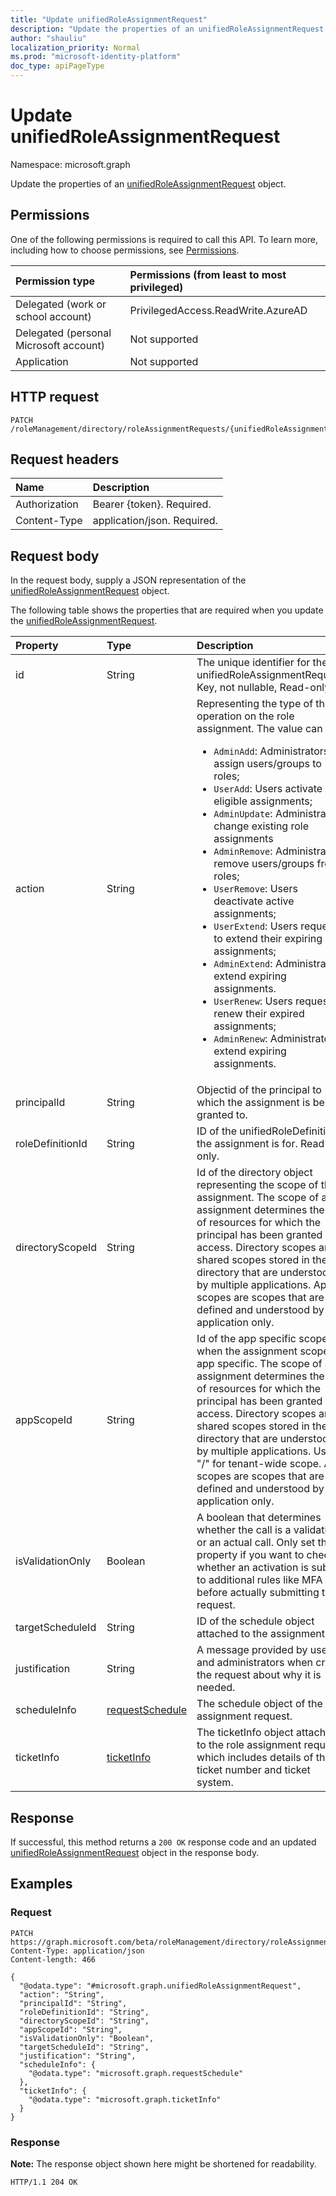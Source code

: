 ```yaml
---
title: "Update unifiedRoleAssignmentRequest"
description: "Update the properties of an unifiedRoleAssignmentRequest object."
author: "shauliu"
localization_priority: Normal
ms.prod: "microsoft-identity-platform"
doc_type: apiPageType
---
```


# Update unifiedRoleAssignmentRequest
Namespace: microsoft.graph

Update the properties of an [unifiedRoleAssignmentRequest](../resources/unifiedroleassignmentrequest.md) object.

## Permissions
One of the following permissions is required to call this API. To learn more, including how to choose permissions, see [Permissions](/graph/permissions-reference).

|Permission type|Permissions (from least to most privileged)|
|:---|:---|
|Delegated (work or school account)|PrivilegedAccess.ReadWrite.AzureAD|
|Delegated (personal Microsoft account)|Not supported|
|Application|Not supported|

## HTTP request

<!-- {
  "blockType": "ignored"
}
-->
``` http
PATCH /roleManagement/directory/roleAssignmentRequests/{unifiedRoleAssignmentRequestsId}
```

## Request headers
|Name|Description|
|:---|:---|
|Authorization|Bearer {token}. Required.|
|Content-Type|application/json. Required.|

## Request body
In the request body, supply a JSON representation of the [unifiedRoleAssignmentRequest](../resources/unifiedroleassignmentrequest.md) object.

The following table shows the properties that are required when you update the [unifiedRoleAssignmentRequest](../resources/unifiedroleassignmentrequest.md).

|Property|Type|Description|
|:---|:---|:---|
|id|String|The unique identifier for the unifiedRoleAssignmentRequest. Key, not nullable, Read-only.|
|action|String|Representing the type of the operation on the role assignment. The value can be <ul><li>`AdminAdd`: Administrators assign users/groups to roles;</li><li>`UserAdd`: Users activate eligible assignments;</li><li> `AdminUpdate`: Administrators change existing role assignments</li><li>`AdminRemove`: Administrators remove users/groups from roles;<li>`UserRemove`: Users deactivate active assignments;<li>`UserExtend`: Users request to extend their expiring assignments;</li><li>`AdminExtend`: Administrators extend expiring assignments.</li><li>`UserRenew`: Users request to renew their expired assignments;</li><li>`AdminRenew`: Administrators extend expiring assignments.</li></ul>|
|principalId|String|Objectid of the principal to which the assignment is being granted to.|
|roleDefinitionId|String|ID of the unifiedRoleDefinition the assignment is for. Read only.|
|directoryScopeId|String|Id of the directory object representing the scope of the assignment. The scope of an assignment determines the set of resources for which the principal has been granted access. Directory scopes are shared scopes stored in the directory that are understood by multiple applications. App scopes are scopes that are defined and understood by this application only.|
|appScopeId|String|Id of the app specific scope when the assignment scope is app specific. The scope of an assignment determines the set of resources for which the principal has been granted access. Directory scopes are shared scopes stored in the directory that are understood by multiple applications. Use "/" for tenant-wide scope. App scopes are scopes that are defined and understood by this application only.|
|isValidationOnly|Boolean|A boolean that determines whether the call is a validation or an actual call. Only set this property if you want to check whether an activation is subject to additional rules like MFA before actually submitting the request.|
|targetScheduleId|String|ID of the schedule object attached to the assignment.|
|justification|String|A message provided by users and administrators when create the request about why it is needed.|
|scheduleInfo|[requestSchedule](../resources/requestschedule.md)|The schedule object of the role assignment request.|
|ticketInfo|[ticketInfo](../resources/ticketinfo.md)|The ticketInfo object attached to the role assignment request which includes details of the ticket number and ticket system.|

## Response

If successful, this method returns a `200 OK` response code and an updated [unifiedRoleAssignmentRequest](../resources/unifiedroleassignmentrequest.md) object in the response body.

## Examples

### Request
<!-- {
  "blockType": "request",
  "name": "update_unifiedroleassignmentrequest"
}
-->
``` http
PATCH https://graph.microsoft.com/beta/roleManagement/directory/roleAssignmentRequests/{unifiedRoleAssignmentRequestsId}
Content-Type: application/json
Content-length: 466

{
  "@odata.type": "#microsoft.graph.unifiedRoleAssignmentRequest",
  "action": "String",
  "principalId": "String",
  "roleDefinitionId": "String",
  "directoryScopeId": "String",
  "appScopeId": "String",
  "isValidationOnly": "Boolean",
  "targetScheduleId": "String",
  "justification": "String",
  "scheduleInfo": {
    "@odata.type": "microsoft.graph.requestSchedule"
  },
  "ticketInfo": {
    "@odata.type": "microsoft.graph.ticketInfo"
  }
}
```


### Response
**Note:** The response object shown here might be shortened for readability.
<!-- {
  "blockType": "response",
  "truncated": true,
  "@odata.type": "microsoft.graph.unifiedRoleAssignmentRequest"
}
-->
```http
HTTP/1.1 204 OK

```

<!--
{
  "@odata.type": "#microsoft.graph.unifiedRoleAssignmentRequest",
  "id": "c13ee236-e236-c13e-36e2-3ec136e23ec1",
  "action": "String",
  "principalId": "String",
  "roleDefinitionId": "String",
  "directoryScopeId": "String",
  "appScopeId": "String",
  "isValidationOnly": "Boolean",
  "targetScheduleId": "String",
  "justification": "String",
  "scheduleInfo": {
    "@odata.type": "microsoft.graph.requestSchedule"
  },
  "ticketInfo": {
    "@odata.type": "microsoft.graph.ticketInfo"
  }
}
```-->


